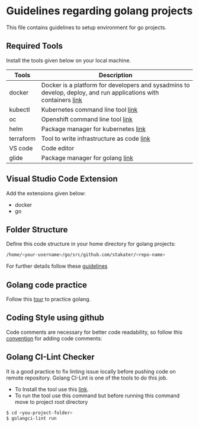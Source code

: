 # Guidelines regarding golang projects

This file contains guidelines to setup environment for go projects.


## Required Tools

Install the tools given below on your local machine.

|  Tools | Description  |
|---|---|
| docker | Docker is a platform for developers and sysadmins to develop, deploy, and run applications with containers [link](https://docs.docker.com/install/linux/docker-ce/ubuntu/) |
| kubectl  | Kubernetes command line tool [link](https://kubernetes.io/docs/tasks/tools/install-kubectl/) |   
| oc  | Openshift command line tool [link](https://docs.openshift.com/enterprise/3.0/cli_reference/get_started_cli.html) |   
| helm  | Package manager for kubernetes [link](https://helm.sh/) |  
| terraform | Tool to write infrastructure as code [link](https://www.terraform.io/) | 
| VS code| Code editor |
| glide | Package manager for golang [link](https://glide.sh/) |


## Visual Studio Code Extension

Add the extensions given below:
- docker
- go

## Folder Structure

Define this code structure in your home directory for golang projects:

```bash
/home/<your-username>/go/src/github.com/stakater/<repo-name>
```

For further details follow these [guidelines](https://golang.org/doc/code.html)

## Golang code practice

Follow this [tour](https://tour.golang.org/) to practice golang.


## Coding Style using github

Code comments are necessary for better code readability, so follow this [convention](https://github.com/golang/go/wiki/Comments) for adding code comments:


##  Golang CI-Lint Checker
It is a good practice to fix linting issue locally before pushing code on remote repository. Golang CI-Lint is one of the tools to do this job.

  * To Install the tool use this [link](https://github.com/golangci/golangci-lint#install).
  * To run the tool use this command but before running this command move to project root directory
  ```bash
  $ cd <you-project-folder>
  $ golangci-lint run
  ```